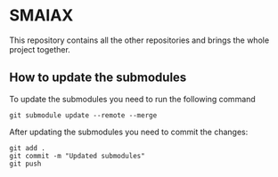 # SMAIAX

This repository contains all the other repositories and brings the whole project together.

## How to update the submodules
To update the submodules you need to run the following command
```
git submodule update --remote --merge 
```

After updating the submodules you need to commit the changes:
```
git add .
git commit -m "Updated submodules"
git push
```